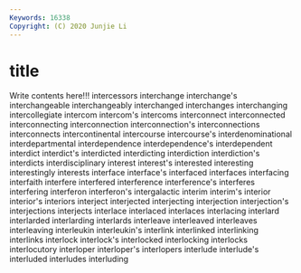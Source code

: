 ```yaml
---
Keywords: 16338
Copyright: (C) 2020 Junjie Li
---
```


# title

Write contents here!!!
intercessors 
interchange 
interchange's 
interchangeable 
interchangeably 
interchanged 
interchanges 
interchanging
intercollegiate 
intercom 
intercom's 
intercoms 
interconnect 
interconnected 
interconnecting 
interconnection 
interconnection's 
interconnections
interconnects 
intercontinental 
intercourse 
intercourse's 
interdenominational 
interdepartmental 
interdependence 
interdependence's 
interdependent 
interdict
interdict's 
interdicted 
interdicting 
interdiction 
interdiction's 
interdicts 
interdisciplinary 
interest 
interest's 
interested
interesting 
interestingly 
interests 
interface 
interface's 
interfaced 
interfaces 
interfacing 
interfaith 
interfere
interfered 
interference 
interference's 
interferes 
interfering 
interferon 
interferon's 
intergalactic 
interim 
interim's
interior 
interior's 
interiors 
interject 
interjected 
interjecting 
interjection 
interjection's 
interjections 
interjects
interlace 
interlaced 
interlaces 
interlacing 
interlard 
interlarded 
interlarding 
interlards 
interleave 
interleaved
interleaves 
interleaving 
interleukin 
interleukin's 
interlink 
interlinked 
interlinking 
interlinks 
interlock 
interlock's
interlocked 
interlocking 
interlocks 
interlocutory 
interloper 
interloper's 
interlopers 
interlude 
interlude's 
interluded
interludes 
interluding 
